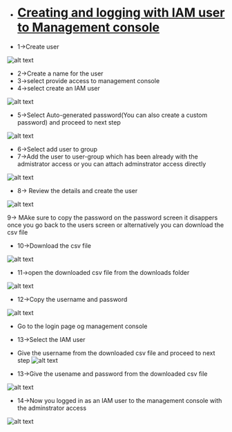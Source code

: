 * # <ins>Creating and logging with IAM user to Management console<ins>

* 1->Create user

![alt text](images/32.png)

* 2->Create a name for the user
* 3->select provide access to management console
* 4->select create an IAM user


![alt text](images/33.png)

* 5->Select Auto-generated password(You can also create a custom password) and proceed to next step

![alt text](images/34.png)

* 6->Select add user to group
* 7->Add the user to user-group which has been already with the admistrator access or you can attach adminstrator access directly

![alt text](images/35.png)

* 8-> Review the details and create the user

![alt text](images/36.png)

9-> MAke sure to copy the password on the password screen it disappers once you go back to the users screen or alternatively you can download the csv file
* 10->Download the csv file

![alt text](images/37.png)

* 11->open the downloaded csv file from the downloads folder

![alt text](images/38.png)

* 12->Copy the username and password

![alt text](images/39.png)

* Go to the login page og management console
* 13->Select the IAM user
* Give the username from the downloaded csv file and proceed to next step
![alt text](images/40.png)

* 13->Give the usename and password from the downloaded csv file

![alt text](images/41.png)

* 14->Now you logged in as an IAM user to the management console with the adminstrator access

![alt text](images/42.png)
